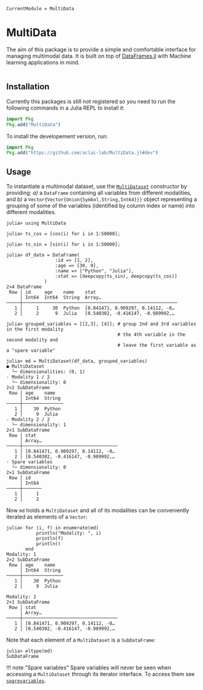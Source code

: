 ```@meta
CurrentModule = MultiData
```

# MultiData

The aim of this package is to provide a simple and comfortable interface for managing
multimodal data.
It is built
 on top of
[DataFrames.jl](https://github.com/JuliaData/DataFrames.jl/)
with Machine learning applications in mind.

```@contents
```

## Installation

Currently this packages is still not registered so you need to run the following
commands in a Julia REPL to install it:

```julia
import Pkg
Pkg.add("MultiData")
```

To install the developement version, run:

```julia
import Pkg
Pkg.add("https://github.com/aclai-lab/MultiData.jl#dev")
```


## Usage

To instantiate a multimodal dataset, use the [`MultiDataset`](@ref)
constructor by providing: *a)* a
`DataFrame` containing all variables from different modalities, and 
*b)* a
`Vector{Vector{Union{Symbol,String,Int64}}}` object representing a
grouping of some of the variables (identified by column index or name)
into different modalities.

```julia-repl
julia> using MultiData

julia> ts_cos = [cos(i) for i in 1:50000];

julia> ts_sin = [sin(i) for i in 1:50000];

julia> df_data = DataFrame(
                  :id => [1, 2],
                  :age => [30, 9],
                  :name => ["Python", "Julia"],
                  :stat => [deepcopy(ts_sin), deepcopy(ts_cos)]
              )
2×4 DataFrame
 Row │ id     age    name    stat                              
     │ Int64  Int64  String  Array…                            
─────┼─────────────────────────────────────────────────────────
   1 │     1     30  Python  [0.841471, 0.909297, 0.14112, -0…
   2 │     2      9  Julia   [0.540302, -0.416147, -0.989992,…

julia> grouped_variables = [[2,3], [4]]; # group 2nd and 3rd variables in the first modality
                                         # the 4th variable in the second modality and
                                         # leave the first variable as a "spare variable"

julia> md = MultiDataset(df_data, grouped_variables)
● MultiDataset
  └─ dimensionalities: (0, 1)
- Modality 1 / 2
  └─ dimensionality: 0
2×2 SubDataFrame
 Row │ age    name   
     │ Int64  String
─────┼───────────────
   1 │    30  Python
   2 │     9  Julia
- Modality 2 / 2
  └─ dimensionality: 1
2×1 SubDataFrame
 Row │ stat                              
     │ Array…                            
─────┼───────────────────────────────────
   1 │ [0.841471, 0.909297, 0.14112, -0…
   2 │ [0.540302, -0.416147, -0.989992,…
- Spare variables
  └─ dimensionality: 0
2×1 SubDataFrame
 Row │ id    
     │ Int64
─────┼───────
   1 │     1
   2 │     2

```

Now `md` holds a `MultiDataset` and all of its modalities can be
conveniently iterated as elements of a `Vector`:

```julia-repl
julia> for (i, f) in enumerate(md)
           println("Modality: ", i)
           println(f)
           println()
       end
Modality: 1
2×2 SubDataFrame
 Row │ age    name   
     │ Int64  String
─────┼───────────────
   1 │    30  Python
   2 │     9  Julia

Modality: 2
2×1 SubDataFrame
 Row │ stat                              
     │ Array…                            
─────┼───────────────────────────────────
   1 │ [0.841471, 0.909297, 0.14112, -0…
   2 │ [0.540302, -0.416147, -0.989992,…
```

Note that each element of a `MultiDataset` is a `SubDataFrame`:

```julia-repl
julia> eltype(md)
SubDataFrame

```

!!! note "Spare variables"
    Spare variables will never be seen when accessing a `MultiDataset` through its
    iterator interface. To access them see [`sparevariables`](@ref).
